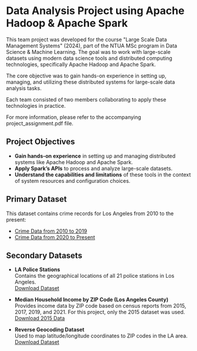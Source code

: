 # Data Analysis Project using Apache Hadoop & Apache Spark

This team project was developed for the course "Large Scale Data Management Systems" (2024), part of the NTUA MSc program in Data Science & Machine Learning. The goal was to work with large-scale datasets using modern data science tools and distributed computing technologies, specifically Apache Hadoop and Apache Spark.

The core objective was to gain hands-on experience in setting up, managing, and utilizing these distributed systems for large-scale data analysis tasks.

Each team consisted of two members collaborating to apply these technologies in practice.

For more information, please refer to the accompanying project_assignment.pdf file.

## Project Objectives

- **Gain hands-on experience** in setting up and managing distributed systems like Apache Hadoop and Apache Spark.
- **Apply Spark’s APIs** to process and analyze large-scale datasets.
- **Understand the capabilities and limitations** of these tools in the context of system resources and configuration choices.

## Primary Dataset

This dataset contains crime records for Los Angeles from 2010 to the present:

- [Crime Data from 2010 to 2019](https://data.lacity.org/A-Safe-City/Crime-Data-from-2010-to-2019/63jg-8b9z)
- [Crime Data from 2020 to Present](https://data.lacity.org/Public-Safety/Crime-Data-from-2020-to-Present/2nrs-mtv8)

## Secondary Datasets

- **LA Police Stations**  
  Contains the geographical locations of all 21 police stations in Los Angeles.  
   [Download Dataset](https://data.lacity.org/Public-Safety/LAPD-Police-Stations/ktsx-r7cm)

- **Median Household Income by ZIP Code (Los Angeles County)**  
  Provides income data by ZIP code based on census reports from 2015, 2017, 2019, and 2021. For this project, only the 2015 dataset was used.  
  [Download 2015 Data](https://data.census.gov/table?q=Income&g=050XX00US06037)

- **Reverse Geocoding Dataset**  
  Used to map latitude/longitude coordinates to ZIP codes in the LA area.  
  [Download Dataset](http://www.dblab.ece.ntua.gr/files/classes/data.tar.gz)

